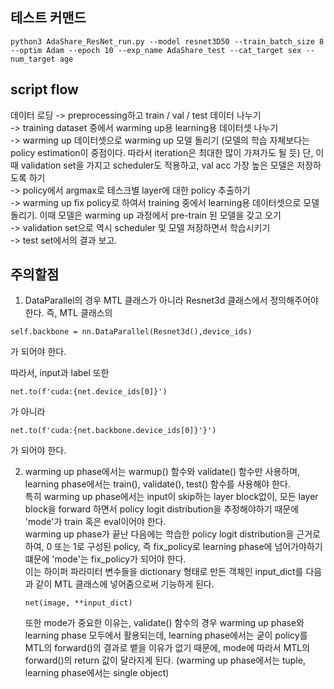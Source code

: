 ## 테스트 커맨드  
  ```{.python} 
python3 AdaShare_ResNet_run.py --model resnet3D50 --train_batch_size 8 --optim Adam --epoch 10 --exp_name AdaShare_test --cat_target sex --num_target age 
 ```
  
## script flow 
  
데이터 로딩 
-> preprocessing하고 train / val / test 데이터 나누기  
-> training dataset 중에서 warming up용 learning용 데이터셋 나누기  
-> warming up 데이터셋으로 warming up 모델 돌리기 (모델의 학습 자체보다는 policy estimation이 중점이다. 따라서 iteration은 최대한 많이 가져가도 될 듯) 단, 이때 validation set을 가지고 scheduler도 적용하고, val acc 가장 높은 모델은 저장하도록 하기   
-> policy에서 argmax로 테스크별 layer에 대한 policy 추출하기  
-> warming up fix policy로 하여서 training 중에서 learning용 데이터셋으로 모델 돌리기. 이때 모델은 warming up 과정에서 pre-train 된 모델을 갖고 오기  
-> validation set으로 역시 scheduler 및 모델 저장하면서 학습시키기  
-> test set에서의 결과 보고.  
  
## 주의할점 
1. DataParallel의 경우 MTL 클래스가 아니라 Resnet3d 클래스에서 정의해주어야 한다. 즉, MTL 클래스의
  ```{.python} 
  self.backbone = nn.DataParallel(Resnet3d(),device_ids)
  ```
  가 되어야 한다.

  따라서, input과 label 또한
  ```{.python} 
  net.to(f'cuda:{net.device_ids[0]}')
  ```
  가 아니라  
  ```{.python} 
  net.to(f'cuda:{net.backbone.device_ids[0]}'}')
  ```
  가 되어야 한다.  
  
2. warming up phase에서는 warmup() 함수와 validate() 함수만 사용하며, learning phase에서는 train(), validate(), test() 함수를 사용해야 한다.  
   특히 warming up phase에서는 input이 skip하는 layer block없이, 모든 layer block을 forward 하면서 policy logit distribution을 추정해야하기 때문에 'mode'가 train 혹은 eval이어야 한다.  
   warming up phase가 끝난 다음에는 학습한 policy logit distribution을 근거로 하여, 0 또는 1로 구성된 policy, 즉 fix_policy로 learning phase에 넘어가야하기 떄문에 'mode'는 fix_policy가 되어야 한다.  
   이는 하이퍼 파라미터 변수들을 dictionary 형태로 만든 객체인 input_dict를 다음과 같이 MTL 클래스에 넣어줌으로써 기능하게 된다. 
   ```{.python}
   net(image, **input_dict) 
   ```
       
   또한 mode가 중요한 이유는, validate() 함수의 경우 warming up phase와 learning phase 모두에서 활용되는데, learning phase에서는 굳이 policy를 MTL의 forward()의 결과로 뱉을 이유가 없기 때문에, mode에 따라서 MTL의 forward()의 return 값이 달라지게 된다. (warming up phase에서는 tuple, learning phase에서는 single object) 
  
